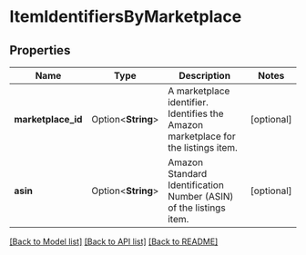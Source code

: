 # ItemIdentifiersByMarketplace

## Properties

Name | Type | Description | Notes
------------ | ------------- | ------------- | -------------
**marketplace_id** | Option<**String**> | A marketplace identifier. Identifies the Amazon marketplace for the listings item. | [optional]
**asin** | Option<**String**> | Amazon Standard Identification Number (ASIN) of the listings item. | [optional]

[[Back to Model list]](../README.md#documentation-for-models) [[Back to API list]](../README.md#documentation-for-api-endpoints) [[Back to README]](../README.md)



